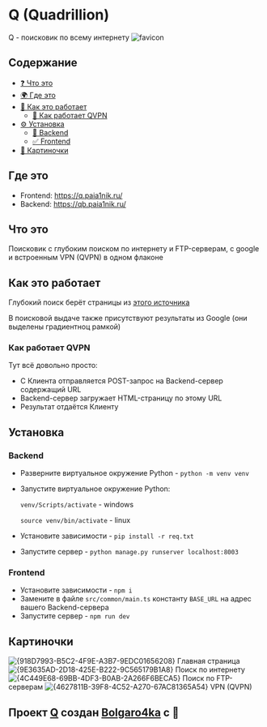 # Q (Quadrillion)
Q - поисковик по всему интернету
![favicon](https://github.com/user-attachments/assets/6e17156d-fd27-4e3b-a4d3-214d530dea91)

## Содержание
 - [❓ Что это](#что-это)
 - [🌍 Где это](#где-это)
 - [👷 Как это работает](#как-это-работает)
    - [🛜 Как работает QVPN](#как-работает-qvpn)
 - [⚙️ Установка](#установка)
    - [🪪 Backend](#backend)
    - [✅ Frontend](#frontend)
 - [🎴 Картиночки](#картиночки)

## Где это
- Frontend: https://q.paia1nik.ru/
- Backend: https://qb.paia1nik.ru/

## Что это
Поисковик с глубоким поиском по интернету и FTP-серверам, с google и встроенным VPN (QVPN) в одном флаконе

## Как это работает
Глубокий поиск берёт страницы из [этого источника](https://mmnt.ru)

В поисковой выдаче также присутствуют результаты из Google (они выделены градиентноц рамкой)

### Как работает QVPN
Тут всё довольно просто:
- С Клиента отправляется POST-запрос на Backend-сервер содержащий URL
- Backend-сервер загружает HTML-страницу по этому URL
- Результат отдаётся Клиенту

## Установка

### Backend

 - Разверните виртуальное окружение Python - ```python -m venv venv```
 - Запустите  виртуальное окружение Python:

     ```venv/Scripts/activate``` - windows

     ```source venv/bin/activate``` - linux
 
 - Установите зависимости - ```pip install -r req.txt```
 - Запустите сервер - ```python manage.py runserver localhost:8003```

### Frontend
 - Установите зависимости - ```npm i```
 - Замените в файле `src/common/main.ts` константу `BASE_URL` на адрес вашего Backend-сервера
 - Запустите сервер - ```npm run dev```

## Картиночки
![{918D7993-B5C2-4F9E-A3B7-9EDC01656208}](https://github.com/user-attachments/assets/89cbaf8c-7d19-4543-8616-68d7839ffcab)
Главная страница
![{9E3635AD-2D18-425E-B222-9C565179B1A8}](https://github.com/user-attachments/assets/7076fd44-aa95-4514-b791-c34bc7efad54)
Поиск по интернету
![{4C449E68-69BB-4DF3-B0AB-2A266F6BECA5}](https://github.com/user-attachments/assets/929335ff-cecd-4746-97ef-59a194d74826)
Поиск по FTP-серверам
![{4627811B-39F8-4C52-A270-67AC81365A54}](https://github.com/user-attachments/assets/9fdbb6aa-7041-42df-9349-eddd6ca196a9)
VPN (QVPN)

## Проект [Q](https://github.com/bolgaro4ka/Q) создан [Bolgaro4ka](https://github.com/bolgaro4ka) с 💜
